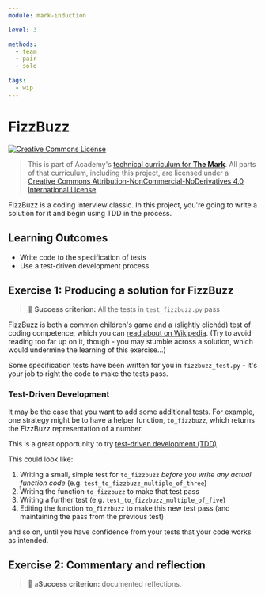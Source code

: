 ```yaml
---
module: mark-induction

level: 3

methods:
  - team
  - pair
  - solo

tags:
  - wip
---
```


# FizzBuzz

<a rel="license" href="http://creativecommons.org/licenses/by-nc-nd/4.0/"><img alt="Creative Commons License" style="border-width:0" src="https://i.creativecommons.org/l/by-nc-nd/4.0/88x31.png" /></a>

> This is part of Academy's [technical curriculum for **The Mark**](https://github.com/WeAreAcademy/curriculum-mark). All parts of that curriculum, including this project, are licensed under a <a rel="license" href="http://creativecommons.org/licenses/by-nc-nd/4.0/">Creative Commons Attribution-NonCommercial-NoDerivatives 4.0 International License</a>.

FizzBuzz is a coding interview classic. In this project, you're going to write a solution for it and begin using TDD in the process.

## Learning Outcomes

- Write code to the specification of tests
- Use a test-driven development process

## Exercise 1: Producing a solution for FizzBuzz

> 🎯 **Success criterion:** All the tests in `test_fizzbuzz.py` pass

FizzBuzz is both a common children's game and a (slightly clichéd) test of coding competence, which you can [read about on Wikipedia](https://en.wikipedia.org/wiki/Fizz_buzz). (Try to avoid reading too far up on it, though - you may stumble across a solution, which would undermine the learning of this exercise...)

Some specification tests have been written for you in `fizzbuzz_test.py` - it's your job to right the code to make the tests pass.

### Test-Driven Development

It may be the case that you want to add some additional tests. For example, one strategy might be to have a helper function, `to_fizzbuzz`, which returns the FizzBuzz representation of a number.

This is a great opportunity to try [test-driven development (TDD)](https://www.agilealliance.org/glossary/tdd/).

This could look like:

1. Writing a small, simple test for `to_fizzbuzz` _before you write any actual function code_ (e.g. `test_to_fizzbuzz_multiple_of_three`)
2. Writing the function `to_fizzbuzz` to make that test pass
3. Writing a further test (e.g. `test_to_fizzbuzz_multiple_of_five`)
4. Editing the function `to_fizzbuzz` to make this new test pass (and maintaining the pass from the previous test)

and so on, until you have confidence from your tests that your code works as intended.

## Exercise 2: Commentary and reflection

> 🎯 a**Success criterion:** documented reflections.

